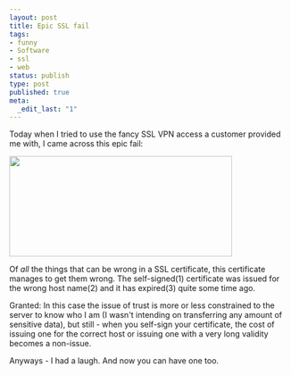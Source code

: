 ```yaml
---
layout: post
title: Epic SSL fail
tags:
- funny
- Software
- ssl
- web
status: publish
type: post
published: true
meta:
  _edit_last: "1"
---
```

Today when I tried to use the fancy SSL VPN access a customer provided me with, I came across this epic fail:

<a href="http://www.gnegg.ch/wp-content/uploads/2008/07/sslfail1.png"><img class="aligncenter size-full wp-image-425" title="SSL certificate failure" src="http://www.gnegg.ch/wp-content/uploads/2008/07/sslfail1.png" alt="" width="399" height="180" /></a>

Of *all* the things that can be wrong in a SSL certificate, this certificate manages to get them wrong. The self-signed(1) certificate was issued for the wrong host name(2) and it has expired(3) quite some time ago.

Granted: In this case the issue of trust is more or less constrained to the server to know who I am (I wasn't intending on transferring any amount of sensitive data), but still - when you self-sign your certificate, the cost of issuing one for the correct host or issuing one with a very long validity becomes a non-issue.

Anyways - I had a laugh. And now you can have one too.
